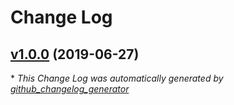 # Change Log

## [v1.0.0](https://github.com/mmphego/cookiecutter-python-package/tree/v1.0.0) (2019-06-27)


\* *This Change Log was automatically generated by [github_changelog_generator](https://github.com/skywinder/Github-Changelog-Generator)*